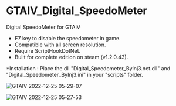 # GTAIV_Digital_SpeedoMeter
Digital SpeedoMeter for GTAIV

- F7 key to disable the speedometer in game.
- Compatible with all screen resolution.
- Require ScriptHookDotNet.
- Built for complete edition on steam (v1.2.0.43).

*Installation : Place the dll "Digital_Speedometer_ByInj3.net.dll" and "Digital_Speedometer_ByInj3.ini" in your "scripts" folder.

![GTAIV 2022-12-25 05-29-07](https://user-images.githubusercontent.com/58576616/209456991-9f8e01da-8efe-442b-b71d-5f6f75e2de06.png)

![GTAIV 2022-12-25 05-27-53](https://user-images.githubusercontent.com/58576616/209456995-8973b85f-36d3-443d-8e3c-7b6d3c9c3ea4.png)
